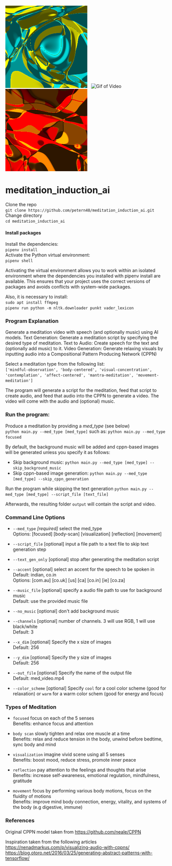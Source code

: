 <!-- ![Cool Image](/examples/color-scheme-images/cool-cppn-img.png) &nbsp; -->
![Blue Yellow Image](examples/color-scheme-images/blue-yellow.png) &nbsp;
![Gif of Video](/examples/cppn-video.gif) &nbsp;
![Red Orange Image](examples/color-scheme-images/red-orange.png) &nbsp;  
<!-- ![Black White Image](examples/color-scheme-images/black-white.png) &nbsp;
![Blue Green Image](examples/color-scheme-images/blue-green.png) -->

<!-- ![Warm Image](/examples/color-scheme-images/warm-cppn-img.png) -->


# meditation_induction_ai
Clone the repo  
`git clone https://github.com/petern48/meditation_induction_ai.git`  
Change directory  
`cd meditation_induction_ai`

#### Install packages
Install the dependencies:  
`pipenv install`  
Activate the Python virtual environment:  
`pipenv shell`

Activating the virtual environment allows you to work within an isolated environment where the dependencies you installed with pipenv install are available. This ensures that your project uses the correct versions of packages and avoids conflicts with system-wide packages.

Also, it is necessary to install:  
`sudo apt install ffmpeg`  
`pipenv run python -m nltk.downloader punkt vader_lexicon`

### Program Explanation
Generate a meditation video with speech (and optionally music) using AI models.
Text Generation: Generate a meditation script by specifying the desired type of meditation.
Text to Audio: Create speech for the text and (optionally add music) to it.
Video Generation: Generate relaxing visuals by inputting audio into a Compositional Pattern Producing Network (CPPN)

Select a meditation type from the following list:  
`['mindful-observation', 'body-centered', 'visual-concentration', 'contemplation', 'affect-centered', 'mantra-meditation', 'movement-meditation']`

The program will generate a script for the meditation, feed that script to create audio, and feed that
audio into the CPPN to generate a video. The video will come with the audio and (optional) music. 

### Run the program:
Produce a meditation by providing a *med_type* (see below)  
`python main.py --med_type [med_type]`
such as:
`python main.py --med_type focused`

By default, the background music will be added and cppn-based images will be generated unless you specify it as follows:
- Skip background music: `python main.py --med_type [med_type] --skip_background_music`
- Skip cppn-based image generation: `python main.py --med_type [med_type] --skip_cppn_generation`

Run the program while skipping the text generation
`python main.py --med_type [med_type] --script_file [text_file]`

Afterwards, the resulting folder `output` will contain the script and video.

### Command Line Options

- `--med_type` _[required]_ select the med_type  
Options: [focused]  [body-scan]  [visualization]  [reflection]  [movement]

- `--script_file` [optional] input a file path to a text file to skip text generation step

- `--text_gen_only` [optional] stop after generating the meditation script

- `--accent` [optional] select an accent for the speech to be spoken in  
Default: indian, co.in   
Options: [com.au] [co.uk] [us] [ca] [co.in] [ie] [co.za]

- `--music_file` [optional] specify a audio file path to use for background music  
Default: use the provided music file

- `--no_music` [optional] don't add background music

- `--channels` [optional] number of channels. 3 will use RGB, 1 will use black/white  
Default: 3

- `--x_dim` [optional] Specify the x size of images  
Default: 256

- `--y_dim` [optional] Specify the y size of images  
Default: 256

- `--out_file` [optional] Specify the name of the output file  
Default: med_video.mp4

- `--color_scheme` [optional] Specify `cool` for a cool color scheme (good for relaxation) or `warm` for a warm color schem (good for energy and focus)



### Types of Meditation
- `focused` focus on each of the 5 senses  
Benefits: enhance focus and attention

- `body scan` slowly tighten and relax one muscle at a time  
Benefits: relax and reduce tension in the body, unwind before bedtime, sync body and mind

- `visualization` imagine vivid scene using all 5 senses  
Benefits: boost mood, reduce stress, promote inner peace  

- `reflection` pay attention to the feelings and thoughts that arise  
Benefits: increase self-awareness, emotional regulation, mindfulness, gratitude

- `movement` focus by performing various body motions, focus on the fluidity of motions  
Benefits: improve mind body connection, energy, vitality, and systems of the body (e.g digestive, immune)

### References
Original CPPN model taken from https://github.com/neale/CPPN

Inspiration taken from the following articles  
https://nenadmarkus.com/p/visualizing-audio-with-cppns/  
https://blog.otoro.net/2016/03/25/generating-abstract-patterns-with-tensorflow/